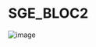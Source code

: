 # SGE_BLOC2
![image](https://github.com/user-attachments/assets/2180bf32-6375-4b03-8c77-f1fbe5ef0d1c)
